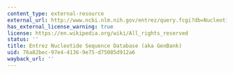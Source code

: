 ```yaml
---
content_type: external-resource
external_url: http://www.ncbi.nlm.nih.gov/entrez/query.fcgi?db=Nucleotide
has_external_license_warning: true
license: https://en.wikipedia.org/wiki/All_rights_reserved
status: ''
title: Entrez Nucleotide Sequence Database (aka GenBank)
uid: 76a82bec-97e4-4136-9e75-d75085d912a6
wayback_url: ''
---
```

